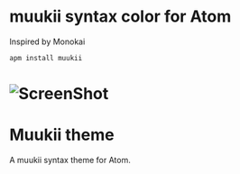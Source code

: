 # muukii syntax color for Atom
Inspired by Monokai

```
apm install muukii
```

![ScreenShot](https://raw.githubusercontent.com/muukii0803/atom-muukii-SyntaxTheme/master/screenshot.png)
=======
# Muukii theme

A muukii syntax theme for Atom.
